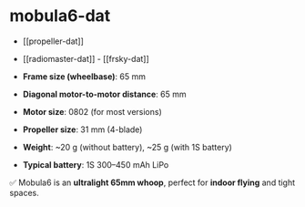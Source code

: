 
# mobula6-dat

- [[propeller-dat]]

- [[radiomaster-dat]] - [[frsky-dat]]




- **Frame size (wheelbase)**: 65 mm  
- **Diagonal motor-to-motor distance**: 65 mm  
- **Motor size**: 0802 (for most versions)  
- **Propeller size**: 31 mm (4-blade)  
- **Weight**: ~20 g (without battery), ~25 g (with 1S battery)  
- **Typical battery**: 1S 300–450 mAh LiPo  

✅ Mobula6 is an **ultralight 65mm whoop**, perfect for **indoor flying** and tight spaces.
